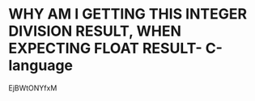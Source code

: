 # WHY AM I GETTING THIS INTEGER DIVISION RESULT, WHEN EXPECTING FLOAT RESULT- C-language

EjBWtONYfxM

